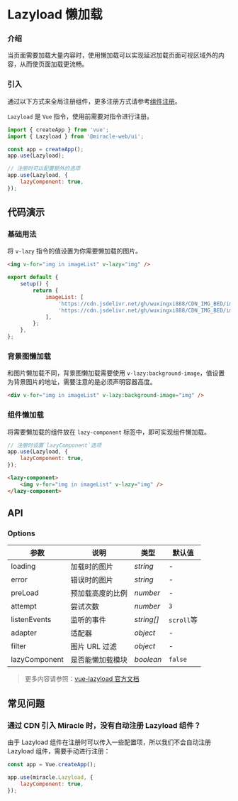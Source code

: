 # Lazyload 懒加载

### 介绍

当页面需要加载大量内容时，使用懒加载可以实现延迟加载页面可视区域外的内容，从而使页面加载更流畅。

### 引入

通过以下方式来全局注册组件，更多注册方式请参考[组件注册](#/zh-CN/advanced-usage#zu-jian-zhu-ce)。

`Lazyload` 是 `Vue` 指令，使用前需要对指令进行注册。

```js
import { createApp } from 'vue';
import { Lazyload } from '@miracle-web/ui';

const app = createApp();
app.use(Lazyload);

// 注册时可以配置额外的选项
app.use(Lazyload, {
    lazyComponent: true,
});
```

## 代码演示

### 基础用法

将 `v-lazy` 指令的值设置为你需要懒加载的图片。

```html
<img v-for="img in imageList" v-lazy="img" />
```

```js
export default {
    setup() {
        return {
            imageList: [
                'https://cdn.jsdelivr.net/gh/wuxingxi888/CDN_IMG_BED/images/avatar.jpg',
                'https://cdn.jsdelivr.net/gh/wuxingxi888/CDN_IMG_BED/images/avatar.jpg',
            ],
        };
    },
};
```

### 背景图懒加载

和图片懒加载不同，背景图懒加载需要使用 `v-lazy:background-image`，值设置为背景图片的地址，需要注意的是必须声明容器高度。

```html
<div v-for="img in imageList" v-lazy:background-image="img" />
```

### 组件懒加载

将需要懒加载的组件放在 `lazy-component` 标签中，即可实现组件懒加载。

```js
// 注册时设置`lazyComponent`选项
app.use(Lazyload, {
    lazyComponent: true,
});
```

```html
<lazy-component>
    <img v-for="img in imageList" v-lazy="img" />
</lazy-component>
```

## API

### Options

| 参数          | 说明             | 类型       | 默认值     |
| ------------- | ---------------- | ---------- | ---------- |
| loading       | 加载时的图片     | _string_   | -          |
| error         | 错误时的图片     | _string_   | -          |
| preLoad       | 预加载高度的比例 | _number_   | -          |
| attempt       | 尝试次数         | _number_   | `3`        |
| listenEvents  | 监听的事件       | _string[]_ | `scroll`等 |
| adapter       | 适配器           | _object_   | -          |
| filter        | 图片 URL 过滤    | _object_   | -          |
| lazyComponent | 是否能懒加载模块 | _boolean_  | `false`    |

> 更多内容请参照：[vue-lazyload 官方文档](https://github.com/hilongjw/vue-lazyload)

## 常见问题

### 通过 CDN 引入 Miracle 时，没有自动注册 Lazyload 组件？

由于 Lazyload 组件在注册时可以传入一些配置项，所以我们不会自动注册 Lazyload 组件，需要手动进行注册：

```js
const app = Vue.createApp();

app.use(miracle.Lazyload, {
    lazyComponent: true,
});
```
